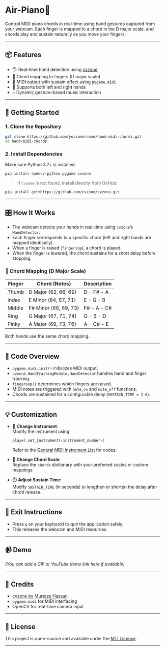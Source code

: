 # Air-Piano🎹

Control MIDI piano chords in real-time using hand gestures captured from your webcam. Each finger is mapped to a chord in the D major scale, and chords play and sustain naturally as you move your fingers.

---

## 📦 Features

- 🖐️ Real-time hand detection using [cvzone](https://github.com/cvzone/cvzone)
- 🎼 Chord mapping to fingers (D major scale)
- 🎹 MIDI output with sustain effect using `pygame.midi`
- 👏 Supports both left and right hands
- 🎶 Dynamic gesture-based music interaction

---

## 🚀 Getting Started

### 1. Clone the Repository

```bash
git clone https://github.com/yourusername/hand-midi-chords.git
cd hand-midi-chords
```

### 2. Install Dependencies

Make sure Python 3.7+ is installed.

```bash
pip install opencv-python pygame cvzone
```

> If `cvzone` is not found, install directly from GitHub:
```bash
pip install git+https://github.com/cvzone/cvzone.git
```

---

## 🎛️ How It Works

- The webcam detects your hands in real-time using `cvzone`’s `HandDetector`.
- Each finger corresponds to a specific chord (left and right hands are mapped identically).
- When a finger is raised (`fingersUp`), a chord is played.
- When the finger is lowered, the chord sustains for a short delay before stopping.

### 🎵 Chord Mapping (D Major Scale)

| Finger  | Chord (Notes)        | Description        |
|---------|----------------------|--------------------|
| Thumb   | D Major (62, 66, 69) | D - F# - A          |
| Index   | E Minor (64, 67, 71) | E - G - B           |
| Middle  | F# Minor (66, 69, 73)| F# - A - C#         |
| Ring    | G Major (67, 71, 74) | G - B - D           |
| Pinky   | A Major (69, 73, 76) | A - C# - E          |

Both hands use the same chord mapping.

---

## 🧠 Code Overview

- `pygame.midi.init()` initializes MIDI output.
- `cvzone.HandTrackingModule.HandDetector` handles hand and finger tracking.
- `fingersUp()` determines which fingers are raised.
- MIDI notes are triggered with `note_on` and `note_off` functions.
- Chords are sustained for a configurable delay (`SUSTAIN_TIME = 2.0`).

---

## 💡 Customization

- 🔁 **Change Instrument**:  
  Modify the instrument using:
  ```python
  player.set_instrument(<instrument_number>)
  ```
  Refer to the [General MIDI Instrument List](https://www.midi.org/specifications-old/item/gm-level-1-sound-set) for codes.

- 🎼 **Change Chord Scale**:  
  Replace the `chords` dictionary with your preferred scales or custom mappings.

- ⏱️ **Adjust Sustain Time**:  
  Modify `SUSTAIN_TIME` (in seconds) to lengthen or shorten the delay after chord release.

---

## 🛑 Exit Instructions

- Press `q` on your keyboard to quit the application safely.
- This releases the webcam and MIDI resources.

---

## 📹 Demo

*(You can add a GIF or YouTube demo link here if available)*

---

## 🤝 Credits

- [cvzone by Murtaza Hassan](https://github.com/cvzone/cvzone)
- `pygame.midi` for MIDI interfacing
- OpenCV for real-time camera input

---

## 📄 License

This project is open-source and available under the [MIT License](LICENSE).

---

